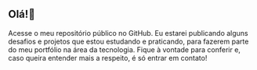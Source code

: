 ## Olá!👋 
Acesse o meu repositório público no GitHub. Eu estarei publicando alguns desafios e projetos que estou estudando e praticando, para fazerem parte do meu portfólio na área da tecnologia. Fique à vontade para conferir e, caso queira entender mais a respeito, é só entrar em contato!

<!--
**Beatriz-jpg/Beatriz-jpg** is a ✨ _special_ ✨ repository because its `README.md` (this file) appears on your GitHub profile.

Here are some ideas to get you started:

- 🔭 I’m currently working on ...
- 🌱 I’m currently learning ...
- 👯 I’m looking to collaborate on ...
- 🤔 I’m looking for help with ...
- 💬 Ask me about ...
- 📫 How to reach me: ...
- 😄 Pronouns: ...
- ⚡ Fun fact: ...
-->
